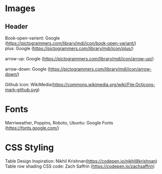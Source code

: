 # Images
## Header
Book-open-varient: Google (https://pictogrammers.com/library/mdi/icon/book-open-variant/)
<br>plus: Google (https://pictogrammers.com/library/mdi/icon/plus/)</br>
<br>arrow-up: Google (https://pictogrammers.com/library/mdi/icon/arrow-up/)</br>
<br>arrow-down: Google (https://pictogrammers.com/library/mdi/icon/arrow-down/)</br>
<br>Github Icon: WikiMedia(https://commons.wikimedia.org/wiki/File:Octicons-mark-github.svg)</br>

# Fonts
Merriweather, Poppins, Roboto, Ubuntu: Google Fonts (https://fonts.google.com/)

# CSS Styling
Table Design Inspiration: Nikhil Krishnan(https://codepen.io/nikhil8krishnan)
<br>Table row shading CSS code: Zach Saffrin (https://codepen.io/zachsaffrin)</br>